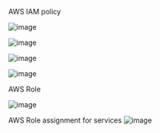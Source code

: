 
AWS IAM policy

![image](https://user-images.githubusercontent.com/38088886/146378815-d19345a7-b33a-4b06-9f6e-5197a8d8fee1.png)

![image](https://user-images.githubusercontent.com/38088886/146384931-d26b54ba-123d-4f1f-ba16-415e2be08cb8.png)

![image](https://user-images.githubusercontent.com/38088886/146385267-cc68ef5a-14e1-4550-9c19-ff52a6b27ecb.png)

![image](https://user-images.githubusercontent.com/38088886/146385629-d42a7b01-7dd0-4dc8-926d-a6b142553077.png)


AWS Role

![image](https://user-images.githubusercontent.com/38088886/147541751-50899377-f197-49b5-8a21-cb63ad21ed71.png)

AWS Role assignment for services
![image](https://user-images.githubusercontent.com/38088886/147542665-d79361c6-f878-49a7-b938-2cb693d97a3a.png)




